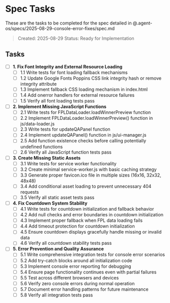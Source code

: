 # Spec Tasks

These are the tasks to be completed for the spec detailed in @.agent-os/specs/2025-08-29-console-error-fixes/spec.md

> Created: 2025-08-29
> Status: Ready for Implementation

## Tasks

- [ ] **1. Fix Font Integrity and External Resource Loading**
  - [ ] 1.1 Write tests for font loading fallback mechanisms
  - [ ] 1.2 Update Google Fonts Poppins CSS link integrity hash or remove integrity attribute
  - [ ] 1.3 Implement fallback CSS loading mechanism in index.html
  - [ ] 1.4 Add onerror handlers for external resource failures
  - [ ] 1.5 Verify all font loading tests pass

- [ ] **2. Implement Missing JavaScript Functions**
  - [ ] 2.1 Write tests for FPLDataLoader.loadWinnerPreview function
  - [ ] 2.2 Implement FPLDataLoader.loadWinnerPreview() function in js/data-loader.js
  - [ ] 2.3 Write tests for updateQAPanel function
  - [ ] 2.4 Implement updateQAPanel() function in js/ui-manager.js
  - [ ] 2.5 Add function existence checks before calling potentially undefined functions
  - [ ] 2.6 Verify all JavaScript function tests pass

- [ ] **3. Create Missing Static Assets**
  - [ ] 3.1 Write tests for service worker functionality
  - [ ] 3.2 Create minimal service-worker.js with basic caching strategy
  - [ ] 3.3 Generate proper favicon.ico file in multiple sizes (16x16, 32x32, 48x48)
  - [ ] 3.4 Add conditional asset loading to prevent unnecessary 404 requests
  - [ ] 3.5 Verify all static asset tests pass

- [ ] **4. Fix Countdown System Stability**
  - [ ] 4.1 Write tests for countdown initialization and fallback behavior
  - [ ] 4.2 Add null checks and error boundaries in countdown initialization
  - [ ] 4.3 Implement proper fallback when FPL data loading fails
  - [ ] 4.4 Add timeout protection for countdown initialization
  - [ ] 4.5 Ensure countdown displays gracefully handle missing or invalid data
  - [ ] 4.6 Verify all countdown stability tests pass

- [ ] **5. Error Prevention and Quality Assurance**
  - [ ] 5.1 Write comprehensive integration tests for console error scenarios
  - [ ] 5.2 Add try-catch blocks around all initialization code
  - [ ] 5.3 Implement console error reporting for debugging
  - [ ] 5.4 Ensure page functionality continues even with partial failures
  - [ ] 5.5 Test across different browsers and devices
  - [ ] 5.6 Verify zero console errors during normal operation
  - [ ] 5.7 Document error handling patterns for future maintenance
  - [ ] 5.8 Verify all integration tests pass
